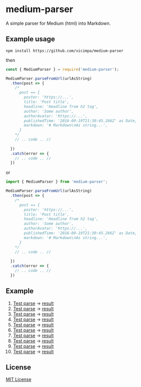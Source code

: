 # medium-parser

A simple parser for Medium (html) into Markdown.

## Example usage

`npm install https://github.com/vicimpa/medium-parser`

then

```js
const { MediumParser } = require('medium-parser');

MediumParser.parseFromUrl(urlAsString)
  .then(post => {
    /*
      post == {
        poster: 'https://...',
        title: 'Post title',
        headline: 'Headline from h2 tag',
        author: 'Some author',
        authorAvatar: 'https://...',
        publishedTime: '2016-09-19T21:30:45.266Z' as Date,
        markdown: '# Markdown\nAs string...',
      }
    */
    // .. code .. //
    
  })
  .catch(error => {
    // .. code .. //
  })
```

or

```js
import { MediumParser } from 'medium-parser';

MediumParser.parseFromUrl(urlAsString)
  .then(post => {
    /*
      post == {
        poster: 'https://...',
        title: 'Post title',
        headline: 'Headline from h2 tag',
        author: 'Some author',
        authorAvatar: 'https://...',
        publishedTime: '2016-09-19T21:30:45.266Z' as Date,
        markdown: '# Markdown\nAs string...',
      }
    */
    // .. code .. //
    
  })
  .catch(error => {
    // .. code .. //
  })

```

## Example

1. [Test parse](https://medium.com/@dan_abramov/smart-and-dumb-components-7ca2f9a7c7d0) -> [result](example/test1.md)
2. [Test parse](https://proandroiddev.com/kotlin-delegation-by-inception-61f8beaae0db) -> [result](example/test2.md)
3. [Test parse](https://medium.com/@hakim.fakher/kotlin-coroutines-basics-part-2-4087ce15ff28) -> [result](example/test3.md)
4. [Test parse](https://medium.com/google-developer-experts/how-to-handle-navigation-in-jetpack-compose-a9ac47f7f975?_branch_match_id=879042917137435364) -> [result](example/test4.md)
5. [Test parse](https://medium.com/@lukasz.marczak314/how-to-search-with-android-jetpack-ea55307e49a9) -> [result](example/test5.md)
6. [Test parse](https://proandroiddev.com/creating-appbars-in-jetpack-compose-a8b5a5639930) -> [result](example/test6.md)
7. [Test parse](https://medium.com/android-frontier/kelm-kotlin-ui-architecture-ea91fb745478) -> [result](example/test7.md)
8. [Test parse](https://medium.com/open-graphql/how-to-resolve-import-for-the-graphql-file-with-typescript-and-webpack-7a34c906e4c1) -> [result](example/test8.md)
9. [Test parse](https://medium.com/open-graphql/create-a-multiuser-graphql-crud-l-app-in-5-minutes-with-the-amplify-datastore-902764f27404) -> [result](example/test9.md)
10. [Test parse](https://medium.com/open-graphql/react-hooks-for-graphql-3fa8ebdd6c62) -> [result](example/test10.md)

## License

[MIT License](./LICENSE)
